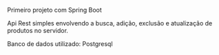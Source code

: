 Primeiro projeto com Spring Boot

Api Rest simples envolvendo a busca, adição, exclusão e atualização de produtos no servidor.

Banco de dados utilizado: Postgresql